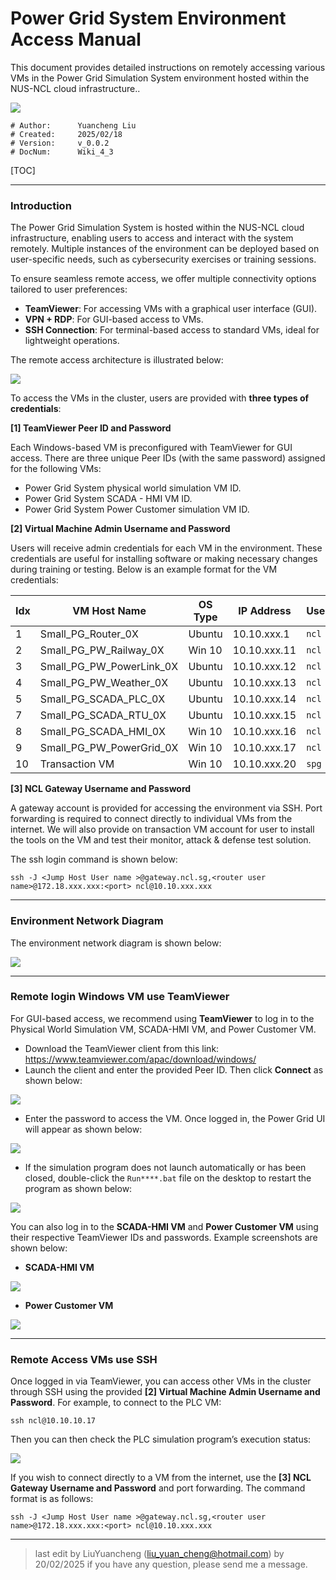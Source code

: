 # Power Grid System Environment Access Manual

This document provides detailed instructions on remotely accessing various VMs in the Power Grid Simulation System environment hosted within the NUS-NCL cloud infrastructure.. 

![](../img/logo_small.png)

```
# Author:      Yuancheng Liu
# Created:     2025/02/18
# Version:     v_0.0.2
# DocNum:      Wiki_4_3
```

[TOC]

------

### Introduction

The Power Grid Simulation System is hosted within the NUS-NCL cloud infrastructure, enabling users to access and interact with the system remotely. Multiple instances of the environment can be deployed based on user-specific needs, such as cybersecurity exercises or training sessions.

To ensure seamless remote access, we offer multiple connectivity options tailored to user preferences:

- **TeamViewer**: For accessing VMs with a graphical user interface (GUI).
- **VPN + RDP**: For GUI-based access to VMs.
- **SSH Connection**: For terminal-based access to standard VMs, ideal for lightweight operations.

The remote access architecture is illustrated below:

![](img/s_03.png)

To access the VMs in the cluster, users are provided with **three types of credentials**:

**[1] TeamViewer Peer ID and Password** 

Each Windows-based VM is preconfigured with TeamViewer for GUI access. There are three unique Peer IDs (with the same password) assigned for the following VMs:

- Power Grid System physical world simulation VM ID.
- Power Grid System SCADA - HMI VM ID. 
- Power Grid System Power Customer simulation VM ID.

**[2] Virtual Machine Admin Username and Password**

Users will receive admin credentials for each VM in the environment. These credentials are useful for installing software or making necessary changes during training or testing. Below is an example format for the VM credentials:

| Idx  | VM Host Name             | OS Type | IP Address   | Username | Password  |
| ---- | ------------------------ | ------- | ------------ | -------- | --------- |
| 1    | Small_PG_Router_0X       | Ubuntu  | 10.10.xxx.1  | `ncl`    | `*******` |
| 2    | Small_PG_PW_Railway_0X   | Win 10  | 10.10.xxx.11 | `ncl`    | `*******` |
| 3    | Small_PG_PW_PowerLink_0X | Ubuntu  | 10.10.xxx.12 | `ncl`    | `*******` |
| 4    | Small_PG_PW_Weather_0X   | Ubuntu  | 10.10.xxx.13 | `ncl`    | `*******` |
| 5    | Small_PG_SCADA_PLC_0X    | Ubuntu  | 10.10.xxx.14 | `ncl`    | `*******` |
| 7    | Small_PG_SCADA_RTU_0X    | Ubuntu  | 10.10.xxx.15 | `ncl`    | `*******` |
| 8    | Small_PG_SCADA_HMI_0X    | Win 10  | 10.10.xxx.16 | `ncl`    | `*******` |
| 9    | Small_PG_PW_PowerGrid_0X | Win 10  | 10.10.xxx.17 | `ncl`    | `*******` |
| 10   | Transaction VM           | Win 10  | 10.10.xxx.20 | `spg`    | `*******` |

**[3] NCL Gateway Username and Password**

A gateway account is provided for accessing the environment via SSH. Port forwarding is required to connect directly to individual VMs from the internet. We will also provide on transaction VM account for user to install the tools on the VM and test their monitor, attack & defense test solution. 

The ssh login command is shown below:

```
ssh -J <Jump Host User name >@gateway.ncl.sg,<router user name>@172.18.xxx.xxx:<port> ncl@10.10.xxx.xxx
```



------

### Environment Network Diagram

The environment network diagram is shown below:

![](img/s_10.png)

------

### Remote login Windows VM use TeamViewer

For GUI-based access, we recommend using **TeamViewer** to log in to the Physical World Simulation VM, SCADA-HMI VM, and Power Customer VM.

- Download the TeamViewer client from this link: https://www.teamviewer.com/apac/download/windows/
- Launch the client and enter the provided Peer ID. Then click **Connect** as shown below:

![](img/s_04.png)

- Enter the password to access the VM. Once logged in, the Power Grid UI will appear as shown below:

![](img/s_05.png)

- If the simulation program does not launch automatically or has been closed, double-click the `Run****.bat` file on the desktop to restart the program as shown below:

![](img/s_06.png)

You can also log in to the **SCADA-HMI VM** and **Power Customer VM** using their respective TeamViewer IDs and passwords. Example screenshots are shown below:

- **SCADA-HMI VM**

![](img/s_07.png)

- **Power Customer VM**

![](img/s_08.png)



------

### Remote Access VMs use SSH

Once logged in via TeamViewer, you can access other VMs in the cluster through SSH using the provided **[2] Virtual Machine Admin Username and Password**. For example, to connect to the PLC VM:

```
ssh ncl@10.10.10.17
```

Then you can then check the PLC simulation program’s execution status:

![](img/s_09.png)

If you wish to connect directly to a VM from the internet, use the **[3] NCL Gateway Username and Password** and port forwarding. The command format is as follows:

```
ssh -J <Jump Host User name >@gateway.ncl.sg,<router user name>@172.18.xxx.xxx:<port> ncl@10.10.xxx.xxx
```



------

> last edit by LiuYuancheng (liu_yuan_cheng@hotmail.com) by 20/02/2025 if you have any question, please send me a message. 